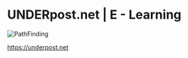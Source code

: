 # UNDERpost.net | E - Learning


![PathFinding](https://underpost.net/underpost-social.jpg)


https://underpost.net
